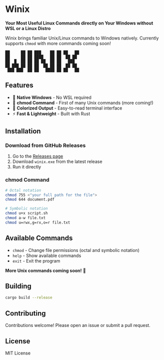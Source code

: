 # Winix

**Your Most Useful Linux Commands directly on Your Windows without WSL or a Linux Distro**

Winix brings familiar Unix/Linux commands to Windows natively. Currently supports `chmod` with more commands coming soon!

```
██     ██ ██ ███    ██ ██ ██   ██
██     ██ ██ ████   ██ ██  ██ ██
██  █  ██ ██ ██ ██  ██ ██   ███
██ ███ ██ ██ ██  ██ ██ ██  ██ ██
 ███ ███  ██ ██   ████ ██ ██   ██
```

## Features

- 🚀 **Native Windows** - No WSL required
- 🔧 **chmod Command** - First of many Unix commands (more coming!)
- 🎨 **Colorized Output** - Easy-to-read terminal interface
- ⚡ **Fast & Lightweight** - Built with Rust

## Installation

### Download from GitHub Releases

1. Go to the [Releases page](https://github.com/0xsambit/winix/releases)
2. Download `winix.exe` from the latest release
3. Run it directly


### chmod Command

```bash
# Octal notation
chmod 755 <"your full path for the file">
chmod 644 document.pdf

# Symbolic notation
chmod u+x script.sh
chmod a-w file.txt
chmod u=rwx,g=rx,o=r file.txt
```

## Available Commands

- `chmod` - Change file permissions (octal and symbolic notation)
- `help` - Show available commands
- `exit` - Exit the program

**More Unix commands coming soon!** 🚀

## Building

```bash
cargo build --release
```

## Contributing

Contributions welcome! Please open an issue or submit a pull request.

## License

MIT License
